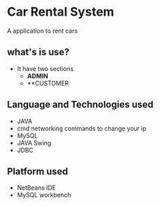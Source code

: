 # Car Rental System
A application to rent cars

## what's is use?
+ It have two sections
  - **ADMIN**
  - **CUSTOMER


## Language and Technologies used
+ JAVA
+ cmd networking commands to change your ip
+ MySQL 
+ JAVA Swing
+ JDBC

## Platform used
+ NetBeans IDE
+ MySQL workbench
